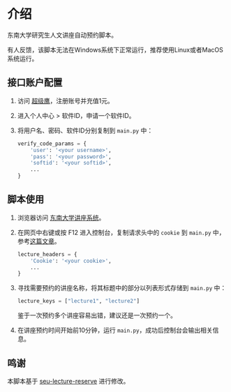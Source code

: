 # 介绍

东南大学研究生人文讲座自动预约脚本。

有人反馈，该脚本无法在Windows系统下正常运行，推荐使用Linux或者MacOS系统运行。

## 接口账户配置

1. 访问 [超级鹰](http://www.chaojiying.com/)，注册账号并充值1元。
2. 进入个人中心 > 软件ID，申请一个软件ID。
3. 将用户名、密码、软件ID分别复制到 `main.py` 中：

   ```python
   verify_code_params = {
       'user': '<your username>',
       'pass': '<your password>',
       'softid': '<your softid>',
       ...
   }
   ```

## 脚本使用

1. 浏览器访问 [东南大学讲座系统](http://ehall.seu.edu.cn/gsapp/sys/yddjzxxtjappseu/*default/index.do#/hdyy)。
2. 在网页中右键或按 F12 进入控制台，复制请求头中的 `cookie` 到 `main.py` 中，参考[这篇文章](https://blog.csdn.net/boheliang99/article/details/122348239)。

   ```python
   lecture_headers = {
       'Cookie': '<your cookie>',
       ...
   }
   ```

3. 寻找需要预约的讲座名称，将其标题中的部分以列表形式存储到 `main.py` 中：

   ```python
   lecture_keys = ["lecture1", "lecture2"]
   ```

   鉴于一次预约多个讲座容易出错，建议还是一次预约一个。

4. 在讲座预约时间开始前10分钟，运行 `main.py`，成功后控制台会输出相关信息。

## 鸣谢

本脚本基于 [seu-lecture-reserve](https://github.com/404874351/seu-lecture-reserve) 进行修改。
